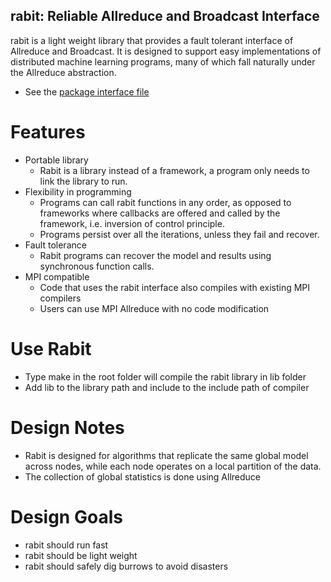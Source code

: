 ## rabit: Reliable Allreduce and Broadcast Interface

rabit is a light weight library that provides a fault tolerant interface of Allreduce and Broadcast. It is designed to support easy implementations of distributed machine learning programs, many of which fall naturally under the Allreduce abstraction.

* See the [package interface file](include/rabit.h)

Features
====
* Portable library
  - Rabit is a library instead of a framework, a program only needs to link the library to run.
* Flexibility in programming
  - Programs can call rabit functions in any order, as opposed to frameworks where callbacks are offered and called by the framework, i.e. inversion of control principle.
  - Programs persist over all the iterations, unless they fail and recover.
* Fault tolerance 
  - Rabit programs can recover the model and results using synchronous function calls.
* MPI compatible
  - Code that uses the rabit interface also compiles with existing MPI compilers
  - Users can use MPI Allreduce with no code modification

Use Rabit
====
* Type make in the root folder will compile the rabit library in lib folder
* Add lib to the library path and include to the include path of compiler

Design Notes
====
* Rabit is designed for algorithms that replicate the same global model across nodes, while each node operates on a local partition of the data.
* The collection of global statistics is done using Allreduce

Design Goals
====
* rabit should run fast
* rabit should be light weight
* rabit should safely dig burrows to avoid disasters
